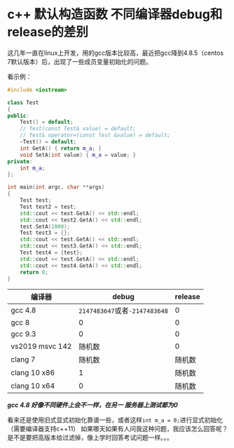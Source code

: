 # c++ 默认构造函数 不同编译器debug和release的差别

这几年一直在linux上开发，用的gcc版本比较高，最近把gcc降到4.8.5（centos 7默认版本）后，出现了一些成员变量初始化的问题。

看示例：
```c++
#include <iostream>

class Test
{
public:
    Test() = default;
    // Test(const Test& value) = default;
    // Test& operator=(const Test &value) = default;
    ~Test() = default;
    int GetA() { return m_a; }
    void SetA(int value) { m_a = value; }
private:
    int m_a;
};

int main(int argc, char **args)
{
    Test test;
    Test test2 = test;
    std::cout << test.GetA() << std::endl;
    std::cout << test2.GetA() << std::endl;
    test.SetA(1000);
    Test test3 = {};
    std::cout << test.GetA() << std::endl;
    std::cout << test3.GetA() << std::endl;
    Test test4 = {test};
    std::cout << test.GetA() << std::endl;
    std::cout << test4.GetA() << std::endl;
    return 0;
}
```

|编译器|debug|release|
|---|--|--|
|gcc 4.8 |`2147483647`或者`-2147483648`|0|
|gcc 8|0|0|
|gcc 9.3|0|0|
|vs2019 msvc 142|随机数|0|
|clang 7|随机数|随机数|
|clang 10 x86|1|随机数|
|clang 10 x64|0|随机数|

***gcc 4.8 好像不同硬件上会不一样，在另一 服务器上测试都为0***

看来还是使用旧式显式初始化靠谱一些，或者这样`int m_a = 0;`进行显式初始化（需要编译器支持c++11）
如果哪天如果有人问我这种问题，我应该怎么回答呢？是不是要把高版本给过滤掉，像上学时回答考试问题一样。。。
